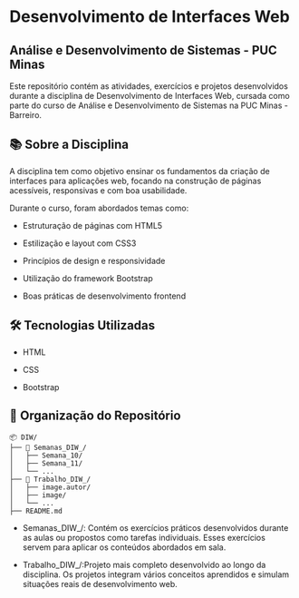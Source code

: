# Desenvolvimento de Interfaces Web

## Análise e Desenvolvimento de Sistemas - PUC Minas

Este repositório contém as atividades, exercícios e projetos desenvolvidos durante a disciplina de Desenvolvimento de Interfaces Web, cursada como parte do curso de Análise e Desenvolvimento de Sistemas na PUC Minas - Barreiro.

## 📚 Sobre a Disciplina
 
A disciplina tem como objetivo ensinar os fundamentos da criação de interfaces para aplicações web, focando na construção de páginas acessíveis, responsivas e com boa usabilidade.

Durante o curso, foram abordados temas como:

* Estruturação de páginas com HTML5

* Estilização e layout com CSS3

* Princípios de design e responsividade

* Utilização do framework Bootstrap

* Boas práticas de desenvolvimento frontend

## 🛠️ Tecnologias Utilizadas

* HTML

* CSS

* Bootstrap

## 📁 Organização do Repositório
```
📦 DIW/
├── 📂 Semanas_DIW_/
│   ├── Semana_10/
│   ├── Semana_11/
│   └── ...
├── 📂 Trabalho_DIW_/
│   ├── image.autor/
│   ├── image/
│   └── ...
├── README.md
```

* Semanas_DIW_/: Contém os exercícios práticos desenvolvidos durante as aulas ou propostos como tarefas individuais. Esses exercícios servem para aplicar os conteúdos abordados em sala. 

* Trabalho_DIW_/:Projeto mais completo desenvolvido ao longo da disciplina. Os projetos integram vários conceitos aprendidos e simulam situações reais de desenvolvimento web.
